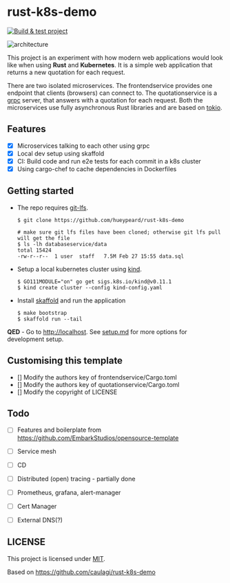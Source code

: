 # rust-k8s-demo

[![Build & test project](https://github.com/hueypeard/rust-k8s-demo/actions/workflows/ci.yml/badge.svg)](https://github.com/hueypeard/rust-k8s-demo/actions/workflows/ci.yml)

![architecture][architecture]

This project is an experiment with how modern web applications would look like
when using **Rust** and **Kubernetes**. It is a simple web application that
returns a new quotation for each request.

There are two isolated microservices. The frontendservice provides one endpoint
that clients (browsers) can connect to. The quotationservice is a [grpc](https://grpc.io/) server,
that answers with a quotation for each request. Both the microservices
use fully asynchronous Rust libraries and are based on [tokio](https://tokio.rs/).


## Features

- [x] Microservices talking to each other using grpc
- [x] Local dev setup using skaffold
- [x] CI: Build code and run e2e tests for each commit in a k8s cluster
- [x] Using cargo-chef to cache dependencies in Dockerfiles

## Getting started

* The repo requires [git-lfs][git-lfs].

    ```shell
    $ git clone https://github.com/hueypeard/rust-k8s-demo

    # make sure git lfs files have been cloned; otherwise git lfs pull will get the file
    $ ls -lh databaseservice/data
    total 15424
    -rw-r--r--  1 user  staff   7.5M Feb 27 15:55 data.sql
    ```

* Setup a local kubernetes cluster using [kind](https://kind.sigs.k8s.io/).

    ```shell
    $ GO111MODULE="on" go get sigs.k8s.io/kind@v0.11.1
    $ kind create cluster --config kind-config.yaml
    ```

* Install [skaffold](https://skaffold.dev/) and run the application

    ```shell
    $ make bootstrap
    $ skaffold run --tail
    ```

**QED** - Go to [http://localhost](http://localhost). See [setup.md](setup.md) for more options for development setup.

## Customising this template
- [] Modify the authors key of frontendservice/Cargo.toml
- [] Modify the authors key of quotationservice/Cargo.toml
- [] Modify the copyright of LICENSE

## Todo

- [ ] Features and boilerplate from https://github.com/EmbarkStudios/opensource-template
- [ ] Service mesh
- [ ] CD
- [ ] Distributed (open) tracing - partially done
- [ ] Prometheus, grafana, alert-manager
- [ ] Cert Manager
- [ ] External DNS(?)


## LICENSE

This project is licensed under [MIT](LICENSE).

[architecture]: https://user-images.githubusercontent.com/222507/96347681-a510fe00-10a3-11eb-8ed7-183c460b5def.png
[git-lfs]: https://git-lfs.github.com

Based on https://github.com/caulagi/rust-k8s-demo
